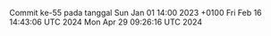 Commit ke-55 pada tanggal Sun Jan 01 14:00 2023 +0100
Fri Feb 16 14:43:06 UTC 2024
Mon Apr 29 09:26:16 UTC 2024
